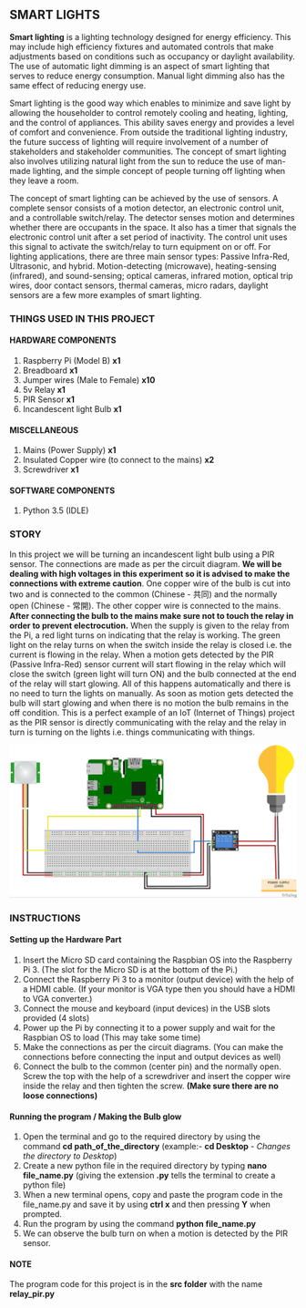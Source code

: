 ## SMART LIGHTS 

**Smart lighting** is a lighting technology designed for energy efficiency. This may include high efficiency fixtures and automated controls that make adjustments based on conditions such as occupancy or daylight availability. The use of automatic light dimming is an aspect of smart lighting that serves to reduce energy consumption. Manual light dimming also has the same effect of reducing energy use.

Smart lighting is the good way which enables to minimize and save light by allowing the householder to control remotely cooling and heating, lighting, and the control of appliances. This ability saves energy and provides a level of comfort and convenience. From outside the traditional lighting industry, the future success of lighting will require involvement of a number of stakeholders and stakeholder communities. The concept of smart lighting also involves utilizing natural light from the sun to reduce the use of man-made lighting, and the simple concept of people turning off lighting when they leave a room.

The concept of smart lighting can be achieved by the use of sensors. A complete sensor consists of a motion detector, an electronic control unit, and a controllable switch/relay. The detector senses motion and determines whether there are occupants in the space. It also has a timer that signals the electronic control unit after a set period of inactivity. The control unit uses this signal to activate the switch/relay to turn equipment on or off. For lighting applications, there are three main sensor types: Passive Infra-Red, Ultrasonic, and hybrid. Motion-detecting (microwave), heating-sensing (infrared), and sound-sensing; optical cameras, infrared motion, optical trip wires, door contact sensors, thermal cameras, micro radars, daylight sensors are a few more examples of smart lighting.

### THINGS USED IN THIS PROJECT
#### HARDWARE COMPONENTS
1.	Raspberry Pi (Model B)		**x1**
2.	Breadboard				**x1**
3.	Jumper wires (Male to Female)	**x10**
4.	5v Relay 				**x1**
5.	PIR Sensor				**x1**
6.	Incandescent light Bulb		**x1**

#### MISCELLANEOUS
1.	Mains (Power Supply)		**x1**
2.	Insulated Copper wire	 (to connect to the mains) 	**x2**
3.	Screwdriver 			**x1**

#### SOFTWARE COMPONENTS
1.	Python 3.5 (IDLE)


### STORY
In this project we will be turning an incandescent light bulb using a PIR sensor. The connections are made as per the circuit diagram. **We will be dealing with high voltages in this experiment so it is advised to make the connections with extreme caution**. One copper wire of the bulb is cut into two and is connected to the common (Chinese - 共同) and the normally open (Chinese - 常開). The other copper wire is connected to the mains. **After connecting the bulb to the mains make sure not to touch the relay in order to prevent electrocution.** When the supply is given to the relay from the Pi, a red light turns on indicating that the relay is working. The green light on the relay turns on when the switch inside the relay is closed i.e. the current is flowing in the relay. When a motion gets detected by the PIR (Passive Infra-Red) sensor current will start flowing in the relay which will close the switch (green light will turn ON) and the bulb connected at the end of the relay will start glowing. All of this happens automatically and there is no need to turn the lights on manually. As soon as motion gets detected the bulb will start glowing and when there is no motion the bulb remains in the off condition. This is a perfect example of an IoT (Internet of Things) project as the PIR sensor is directly communicating with the relay and the relay in turn is turning on the lights i.e. things communicating with things.

![](https://github.com/11RO05/handson-iot-raspberrypi/blob/master/circuit-diagram/Smart%20Lights%20using%20Relay%20and%20PIR%20sensor.png)

### INSTRUCTIONS
#### Setting up the Hardware Part
1.	Insert the Micro SD card containing the Raspbian OS into the Raspberry Pi 3. (The slot for the Micro SD is at the bottom of the Pi.)
1.	Connect the Raspberry Pi 3 to a monitor (output device) with the help of a HDMI cable. (If your monitor is VGA type then you should have a HDMI to VGA converter.) 
2.	Connect the mouse and keyboard (input devices) in the USB slots provided (4 slots)
3.	Power up the Pi by connecting it to a power supply and wait for the Raspbian OS to load (This may take some time)
4.	Make the connections as per the circuit diagrams. (You can make the connections before connecting the input and output devices as well)
5.	Connect the bulb to the common (center pin) and the normally open. Screw the top with the help of a screwdriver and insert the copper wire inside the relay and then tighten the screw. **(Make sure there are no loose connections)**
#### Running the program / Making the Bulb glow
1.	Open the terminal and go to the required directory by using the command **cd path_of_the_directory** (example:- **cd Desktop** - *Changes the directory to Desktop*)
2.	Create a new python file in the required directory by typing **nano file_name.py** (giving the extension **.py** tells the terminal to create a python file) 
3.	When a new terminal opens, copy and paste the program code in the file_name.py and save it by using **ctrl x** and then pressing **Y** when prompted.
4.	Run the program by using the command **python file_name.py**
5.	We can observe the bulb turn on when a motion is detected by the PIR sensor. 

#### NOTE
The program code for this project is in the **src folder** with the name **relay_pir.py**



